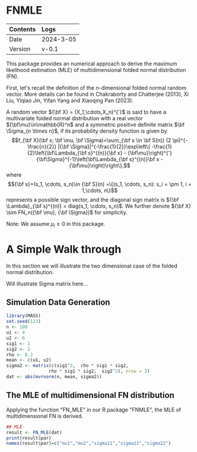 # FNMLE

| Contents | Logs |
|:---------|:-----|
| Date | 2024-3-05 | 
| Version | v-0.1 |

This package provides an numerical approach to derive the maximum likelihood estimation (MLE) of multidimensional folded normal distribution (FN).

First, let's recall the definition of the $n$-dimensional folded normal random vector. More details can be found in Chakraborty and Chatterjee (2013), Xi Liu, Yiqiao Jin, Yifan Yang and Xiaoqing Pan (2023).

A random vector ${\bf X} = (X_1,\cdots,X_n)^{'}$ is said to have a multivariate folded normal distribution with a real vector ${\bf\mu}\in\mathbb{R}^n$ and a symmetric positive definite matrix $\bf \Sigma_{n \times n}$,
if its probability density function is given by
$$f_{\bf X}(\bf x; \bf \mu, \bf \Sigma)=\sum_{\bf s \in \bf S(n)} (2 \pi)^{-\frac{n}{2}} |{\bf \Sigma}|^{-\frac{1}{2}}\exp\left\{ -\frac{1}{2}\left(\bf\Lambda_{\bf s}^{(n)}{\bf x} - {\bf\mu}\right)^{'} {\bf\Sigma}^{-1}\left(\bf\Lambda_{\bf s}^{(n)}\bf x - {\bf\mu}\right)\right\},$$
where 
$${\bf s}=(s_1, \cdots, s_n)\in {\bf S}(n) =\{(s_1, \cdots, s_n): s_i = \pm 1, i = 1,\cdots, n\}$$ 
represents a possible sign vector, and the diagonal sign matrix is ${\bf \Lambda}_{\bf s}^{(n)} = diag(s_1, \cdots, s_n)$. 
We further denote ${\bf X} \sim FN_n({\bf \mu}, {\bf \Sigma})$ for simplicity.


Note: We assume $\mu_i \ge 0$ in this package. 

# A Simple Walk through

In this section we will illustrate the two dimensional case of the folded normal distribution. 

Will illustrate Sigma matrix here...

## Simulation Data Generation


```r
library(MASS)
set.seed(123)
n <- 100
u1 <- 4
u2 <- 6
sig1 <- 1
sig2 <- 2
rho <- 0.2
mean <- c(u1, u2)
sigma2 <- matrix(c(sig1^2,  rho * sig1 * sig2,
                rho * sig1 * sig2,  sig2^2), nrow = 2)
dat <- abs(mvrnorm(n, mean, sigma2))
```
## The MLE of multidimensional FN distribution
Applying the function "FN_MLE" in our R package "FNMLE", the MLE of multidimensional FN is derived.
```r
## MLE
result <- FN_MLE(dat)
print(result$par)
names(result$par)=c("mu1","mu2","sigma11","sigma21","sigma22")
```

